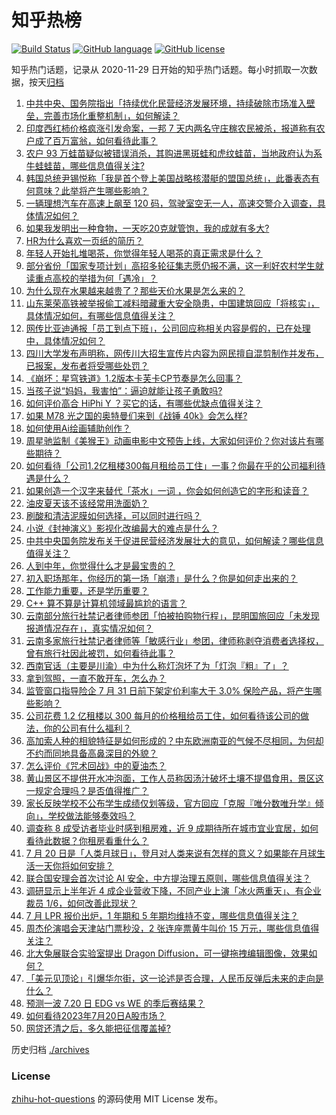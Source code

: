 # 知乎热榜
[![Build Status](https://github.com/ToWeLong/zhihu-hot-questions/workflows/CI/badge.svg)](https://github.com/ToWeLong/zhihu-hot-questions/actions)
[![GitHub language](https://img.shields.io/badge/language-golang-orange.svg)](https://golang.org/)
[![GitHub license](https://img.shields.io/github/license/ToWeLong/zhihu-hot-questions)](https://github.com/ToWeLong/zhihu-hot-questions/blob/main/LICENSE)

知乎热门话题，记录从 2020-11-29 日开始的知乎热门话题。每小时抓取一次数据，按天[归档](./archives)

<!-- BEGIN -->

1. [中共中央、国务院指出「持续优化民营经济发展环境，持续破除市场准入壁垒，完善市场化重整机制」，如何解读？](https://www.zhihu.com/question/613032147)
1. [印度西红柿价格疯涨引发命案，一邦 7 天内两名守庄稼农民被杀，报道称有农户成了百万富翁，如何看待此事？](https://www.zhihu.com/question/612695541)
1. [农户 93 万蛙苗疑似被错误消杀，其购进黑斑蛙和虎纹蛙苗，当地政府认为系牛蛙蛙苗，哪些信息值得关注?](https://www.zhihu.com/question/612923916)
1. [韩国总统尹锡悦称「我是首个登上美国战略核潜艇的盟国总统」，此番表态有何意味？此举将产生哪些影响？](https://www.zhihu.com/question/613040261)
1. [一辆理想汽车在高速上飙至 120 码，驾驶室空无一人，高速交警介入调查，具体情况如何？](https://www.zhihu.com/question/613049306)
1. [如果我发明出一种食物，一天吃20克就管饱，我的成就有多大?](https://www.zhihu.com/question/612403992)
1. [HR为什么喜欢一页纸的简历？](https://www.zhihu.com/question/593423561)
1. [年轻人开始扎堆喝茶，你觉得年轻人喝茶的真正需求是什么？](https://www.zhihu.com/question/612067818)
1. [部分省份「国家专项计划」高招多轮征集志愿仍报不满，这一利好农村学生就读重点高校的举措为何「遇冷」？](https://www.zhihu.com/question/613046802)
1. [为什么现在水果越来越贵了？那些天价水果是怎么来的？](https://www.zhihu.com/question/607613156)
1. [山东莱荣高铁被举报偷工减料暗藏重大安全隐患，中国建筑回应「将核实」，具体情况如何，有哪些信息值得关注？](https://www.zhihu.com/question/613053550)
1. [网传比亚迪通报「员工到点下班」，公司回应称相关内容是假的，已在处理中，具体情况如何？](https://www.zhihu.com/question/612909450)
1. [四川大学发布声明称，网传川大招生宣传片内容为网民擅自混剪制作并发布，已报案，发布者将受哪些处罚？](https://www.zhihu.com/question/612952652)
1. [《崩坏：星穹铁道》1.2版本卡芙卡CP节奏是怎么回事？](https://www.zhihu.com/question/612989508)
1. [当孩子说“妈妈，我害怕”：逼迫就能让孩子勇敢吗?](https://www.zhihu.com/question/606904335)
1. [如何评价高合 HiPhi Y ？买它的话，有哪些优缺点值得关注？](https://www.zhihu.com/question/611900722)
1. [如果 M78 光之国的奥特曼们来到《战锤 40k》会怎么样?](https://www.zhihu.com/question/589015859)
1. [如何使用Ai绘画辅助创作？](https://www.zhihu.com/question/585120068)
1. [周星驰监制《美猴王》动画电影中文预告上线，大家如何评价？你对该片有哪些期待？](https://www.zhihu.com/question/612670330)
1. [如何看待「公司1.2亿租楼300每月租给员工住」一事？你最在乎的公司福利待遇是什么？](https://www.zhihu.com/question/612862177)
1. [如果创造一个汉字来替代「茶水」一词 ，你会如何创造它的字形和读音？](https://www.zhihu.com/question/607590763)
1. [油皮夏天该不该经常用洗面奶？](https://www.zhihu.com/question/610455579)
1. [刷酸和清洁泥膜如何选择，可以同时进行吗？](https://www.zhihu.com/question/610015196)
1. [小说《封神演义》影视化改编最大的难点是什么？](https://www.zhihu.com/question/612332920)
1. [中共中央国务院发布关于促进民营经济发展壮大的意见，如何解读？哪些信息值得关注？](https://www.zhihu.com/question/612942835)
1. [人到中年，你觉得什么才是最宝贵的？](https://www.zhihu.com/question/609203007)
1. [初入职场那年，你经历的第一场「崩溃」是什么？你是如何走出来的？](https://www.zhihu.com/question/611885241)
1. [工作能力重要，还是学历重要？](https://www.zhihu.com/question/613035080)
1. [C++ 算不算是计算机领域最尴尬的语言？](https://www.zhihu.com/question/612690572)
1. [云南部分旅行社禁记者律师参团「怕被拍购物行程」，昆明国旅回应「未发现报道情况存在」，真实情况如何？](https://www.zhihu.com/question/612659979)
1. [云南多家旅行社禁记者律师等「敏感行业」参团，律师称剥夺消费者选择权，曾有旅行社因此被罚，如何看待此事？](https://www.zhihu.com/question/612663214)
1. [西南官话（主要是川渝）中为什么称灯泡坏了为「灯泡『粗』了」？](https://www.zhihu.com/question/21051761)
1. [拿到驾照，一直不敢开车，怎么办？](https://www.zhihu.com/question/609753541)
1. [监管窗口指导险企 7 月 31 日前下架定价利率大于 3.0% 保险产品，将产生哪些影响？](https://www.zhihu.com/question/612889185)
1. [公司花费 1.2 亿租楼以 300 每月的价格租给员工住，如何看待该公司的做法，你的公司有什么福利？](https://www.zhihu.com/question/612856157)
1. [高加索人种的相貌特征是如何形成的？中东欧洲南亚的气候不尽相同，为何却不约而同地具备高鼻深目的外貌？](https://www.zhihu.com/question/601795185)
1. [怎么评价《咒术回战》中的夏油杰？](https://www.zhihu.com/question/428859226)
1. [黄山景区不提供开水冲泡面，工作人员称因汤汁破坏土壤不提倡食用，景区这一规定合理吗？是否值得推广？](https://www.zhihu.com/question/612709533)
1. [家长反映学校不公布学生成绩仅划等级，官方回应「克服『唯分数唯升学』倾向」，学校做法能够奏效吗？](https://www.zhihu.com/question/612515993)
1. [调查称 8 成受访者毕业时感到租房难，近 9 成期待所在城市宜业宜居，如何看待此数据？你租房看重什么？](https://www.zhihu.com/question/613040698)
1. [7 月 20 日是「人类月球日」，登月对人类来说有怎样的意义？如果能在月球生活一天你将如何安排？](https://www.zhihu.com/question/612917495)
1. [联合国安理会首次讨论 AI 安全，中方提治理五原则，哪些信息值得关注？](https://www.zhihu.com/question/612878262)
1. [调研显示上半年近 4 成企业营收下降，不同产业上演「冰火两重天」、有企业裁员 1/6，如何改善此现状？](https://www.zhihu.com/question/613058702)
1. [7 月 LPR 报价出炉，1 年期和 5 年期均维持不变，哪些信息值得关注？](https://www.zhihu.com/question/613047458)
1. [周杰伦演唱会天津站门票秒没，2 张连座票黄牛叫价 15 万元，哪些信息值得关注？](https://www.zhihu.com/question/612878187)
1. [北大兔展联合实验室提出 Dragon Diffusion，可一键拖拽编辑图像，效果如何？](https://www.zhihu.com/question/612852389)
1. [「美元见顶论」引爆华尔街，这一论述是否合理，人民币反弹后未来的走向是什么？](https://www.zhihu.com/question/612859585)
1. [预测一波 7.20 日 EDG vs WE 的季后赛结果？](https://www.zhihu.com/question/612853308)
1. [如何看待2023年7月20日A股市场？](https://www.zhihu.com/question/613035821)
1. [网贷还清之后，多久能把征信覆盖掉?](https://www.zhihu.com/question/357099906)

<!-- END -->

历史归档 [./archives](./archives)


### License
[zhihu-hot-questions](https://github.com/towelong/zhihu-hot-questions) 的源码使用 MIT License 发布。